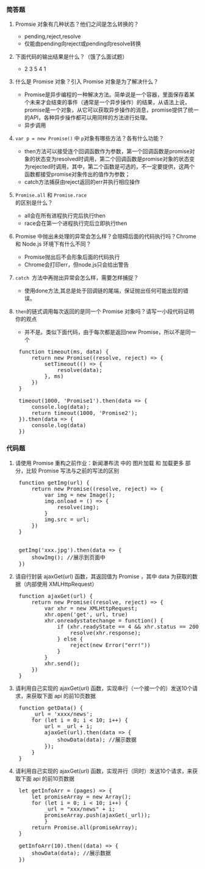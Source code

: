 ### 简答题
1. Promsie 对象有几种状态？他们之间是怎么转换的？
    * pending,reject,resolve
    * 仅能由pending向reject或pending向resolve转换

1. 下面代码的输出结果是什么？（饿了么面试题）
    * 2 3 5 4 1

1. 什么是 Promise 对象？引入 Promise 对象是为了解决什么？
    * Promise是异步编程的一种解决方法。简单说是一个容器，里面保存着某个未来才会结束的事件（通常是一个异步操作）的结果，从语法上说，promise是一个对象，从它可以获取异步操作的消息，promise提供了统一的API，各种异步操作都可以用同样的方法进行处理。
    * 异步调用

1. <code>var p = new Promise()</code> 中 <code>p</code>对象有哪些方法？各有什么功能？
    * then方法可以接受连个回调函数作为参数，第一个回调函数是promise对象的状态变为resolved时调用，第二个回调函数是promise对象的状态变为rejected时调用，其中，第二个函数是可选的，不一定要提供，这两个函数都接受promise对象传出的值作为参数；
    * catch方法捕获由reject返回的err并执行相应操作

1. <code>Promise.all</code> 和 <code>Promise.race </code>的区别是什么？
    * all会在所有进程执行完后执行then
    * race会在第一个进程执行完后立即执行then

1. Promise 中抛出未处理的异常会怎么样？会阻碍后面的代码执行吗？Chrome 和 Node.js 环境下有什么不同？
    * Promise抛出后不会形象后面的代码执行
    * Chrome会打印err，但node.js只会给出警告

1. <code>catch </code>方法中再抛出异常会怎么样，需要怎样捕捉？
    * 使用done方法,其总是处于回调链的尾端，保证抛出任何可能出现的错误。

1. <code>then</code>的链式调用每次返回的是同一个 Promise 对象吗？请写一小段代码证明你的观点
    * 并不是。类似下面代码，由于每次都是返回new Promise，所以不是同一个
    <pre>
    function timeout(ms, data) {
        return new Promise((resolve, reject) => {
            setTimeout(() => {
                resolve(data);
            }, ms)
        })
    }

    timeout(1000, 'Promise1').then(data => {
        console.log(data);
        return timeout(1000, 'Promise2');
    }).then(data => {
        console.log(data)
    })</pre>

### 代码题
1. 请使用 Promise 重构之前作业：新闻瀑布流 中的 图片加载 和 加载更多 部分，比较 Promise 写法与之前的写法的区别
    <pre>
    function getImg(url) {
        return new Promise((resolve, reject) => {
            var img = new Image();
            img.onload = () => {
                resolve(img);
            }
            img.src = url;
        })
    }


    getImg('xxx.jpg').then(data => {
        showImg(); //展示到页面中
    })</pre>

1. 请自行封装 ajaxGet(url) 函数，其返回值为 Promise ，其中 data 为获取的数据（内部使用 XMLHttpRequest）
    <pre>
    function ajaxGet(url) {
        return new Promise((resolve, reject) => {
            var xhr = new XMLHttpRequest;
            xhr.open('get', url, true)
            xhr.onreadystatechange = function() {
                if (xhr.readyState == 4 && xhr.status == 200) {
                    resolve(xhr.response);
                } else {
                    reject(new Error("err!"))
                }
            }
            xhr.send();
        })
    }</pre>

1. 请利用自己实现的 ajaxGet(url) 函数，实现串行（一个接一个的）发送10个请求，来获取下面 api 的前10页数据
    <pre>
    function getData() {
        _url = 'xxxx/news';
        for (let i = 0; i < 10; i++) {
            url = _url + i;
            ajaxGet(url).then(data => {
                showData(data); //展示数据
            });
        }
    }</pre>

1. 请利用自己实现的 ajaxGet(url) 函数，实现并行（同时）发送10个请求，来获取下面 api 的前10页数据
    <pre>
    let getInfoArr = (pages) => {
        let promiseArray = new Array();
        for (let i = 0; i < 10; i++) {
            _url = "xxx/news" + i;
            promiseArray.push(ajaxGet(_url));
            }
        return Promise.all(promiseArray);
    }

    getInfoArr(10).then((data) => {
        showData(data); //展示数据
    })</pre>
